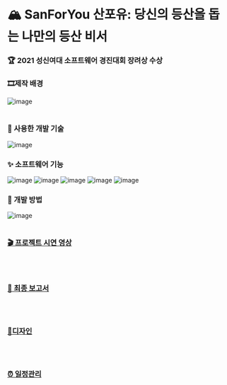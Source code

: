 #  🏔️ SanForYou 산포유: 당신의 등산을 돕는 나만의 등산 비서

### 🏆 2021 성신여대 소프트웨어 경진대회 장려상 수상

### 🎞제작 배경
![image](https://user-images.githubusercontent.com/78153919/215469034-0f915729-7563-4fe1-b917-33b6ebf0abd4.png)
<br></br>

### 📱 사용한 개발 기술

![image](https://user-images.githubusercontent.com/78153919/215469214-1281cf16-ecc2-4405-b72e-a639879a1e5b.png)


### ✨ 소프트웨어 기능

![image](https://user-images.githubusercontent.com/78153919/215469297-4e288456-c4df-4386-905b-cfceb13b0e6e.png)
![image](https://user-images.githubusercontent.com/78153919/215469373-744f80e8-4ce5-4425-96a0-0e346654249b.png)
![image](https://user-images.githubusercontent.com/78153919/215469415-99cea6be-27ae-4972-916c-f4a9766dddc1.png)
![image](https://user-images.githubusercontent.com/78153919/215469489-04986e14-20f5-4ad4-b83a-75c46bade294.png)
![image](https://user-images.githubusercontent.com/78153919/215469556-8eea6798-e0c9-45fa-a631-8a6b7a1bbdd0.png)

### 🔨 개발 방법
![image](https://user-images.githubusercontent.com/78153919/215469710-41ad5790-6e11-4b85-bb84-269c1a5439cc.png)
<br></br>

### [🎬 프로젝트 시연 영상](https://www.youtube.com/watch?v=abNEC-vWowY&t=99s)
<br></br>

### [📄 최종 보고서](https://docs.google.com/presentation/d/1TARVgrszoRQ7vNcN9wjXsjHwDbeQSC0-/edit?usp=share_link&ouid=106019266129878443343&rtpof=true&sd=true)
<br></br>

### [🎨디자인](https://www.figma.com/file/3CR1GowvlSzpaNzFDHzjVI/%EC%82%B0%ED%8F%AC%EC%9C%A0?node-id=0%3A1&t=W6VWI4gX4Nc8UND0-0)
<br></br>

### [⏰ 일정관리](https://trello.com/b/bJsZu7B8/mountain)
<br></br>
